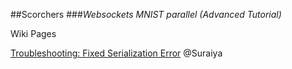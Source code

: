 ##Scorchers
###_Websockets MNIST parallel (Advanced Tutorial)_

Wiki Pages

[Troubleshooting: Fixed Serialization Error](https://github.com/jess-s/SPAIC-Scorchers/wiki/Troubleshooting:-Fixed-serialization-error) @Suraiya
